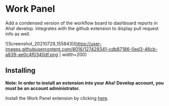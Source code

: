 # Work Panel
  
Add a condensed version of the workflow board to dashboard reports in Aha! develop. Integrates with the github extension to display pull request info as well.

![Screenshot_20210729_155843](https://user-images.githubusercontent.com/8016/127429341-cdb87186-0ed3-46cb-a839-ae0c4f0340df.png | width=200)

## Installing

**Note: In order to install an extension into your Aha! Develop account, you must be an account administrator.**

Install the Work Panel extension by clicking [here](https://secure.aha.io/settings/account/extensions/install?url=).
